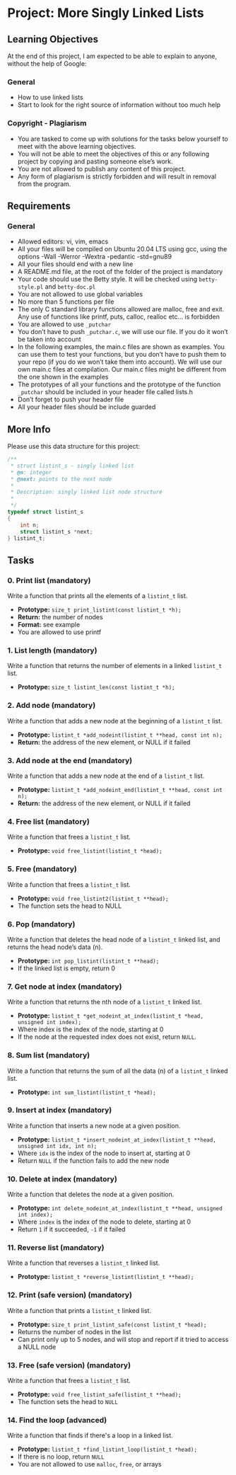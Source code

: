 # Project: More Singly Linked Lists

## Learning Objectives
At the end of this project, I am expected to be able to explain to anyone, without the help of Google:

### General
- How to use linked lists
- Start to look for the right source of information without too much help

### Copyright - Plagiarism
- You are tasked to come up with solutions for the tasks below yourself to meet with the above learning objectives.
- You will not be able to meet the objectives of this or any following project by copying and pasting someone else’s work.
- You are not allowed to publish any content of this project.
- Any form of plagiarism is strictly forbidden and will result in removal from the program.

## Requirements
### General
- Allowed editors: vi, vim, emacs
- All your files will be compiled on Ubuntu 20.04 LTS using gcc, using the options -Wall -Werror -Wextra -pedantic -std=gnu89
- All your files should end with a new line
- A README.md file, at the root of the folder of the project is mandatory
- Your code should use the Betty style. It will be checked using `betty-style.pl` and `betty-doc.pl`
- You are not allowed to use global variables
- No more than 5 functions per file
- The only C standard library functions allowed are malloc, free and exit. Any use of functions like printf, puts, calloc, realloc etc… is forbidden
- You are allowed to use `_putchar`
- You don’t have to push `_putchar.c`, we will use our file. If you do it won’t be taken into account
- In the following examples, the main.c files are shown as examples. You can use them to test your functions, but you don’t have to push them to your repo (if you do we won’t take them into account). We will use our own main.c files at compilation. Our main.c files might be different from the one shown in the examples
- The prototypes of all your functions and the prototype of the function `_putchar` should be included in your header file called lists.h
- Don’t forget to push your header file
- All your header files should be include guarded

## More Info
Please use this data structure for this project:

```c
/**
 * struct listint_s - singly linked list
 * @n: integer
 * @next: points to the next node
 *
 * Description: singly linked list node structure
 * 
 */
typedef struct listint_s
{
    int n;
    struct listint_s *next;
} listint_t;
```

## Tasks

### 0. Print list (mandatory)
Write a function that prints all the elements of a `listint_t` list.

- **Prototype:** `size_t print_listint(const listint_t *h);`
- **Return:** the number of nodes
- **Format:** see example
- You are allowed to use printf

### 1. List length (mandatory)
Write a function that returns the number of elements in a linked `listint_t` list.

- **Prototype:** `size_t listint_len(const listint_t *h);`

### 2. Add node (mandatory)
Write a function that adds a new node at the beginning of a `listint_t` list.

- **Prototype:** `listint_t *add_nodeint(listint_t **head, const int n);`
- **Return:** the address of the new element, or NULL if it failed

### 3. Add node at the end (mandatory)
Write a function that adds a new node at the end of a `listint_t` list.

- **Prototype:** `listint_t *add_nodeint_end(listint_t **head, const int n);`
- **Return:** the address of the new element, or NULL if it failed

### 4. Free list (mandatory)
Write a function that frees a `listint_t` list.

- **Prototype:** `void free_listint(listint_t *head);`

### 5. Free (mandatory)
Write a function that frees a `listint_t` list.

- **Prototype:** `void free_listint2(listint_t **head);`
- The function sets the head to NULL

### 6. Pop (mandatory)
Write a function that deletes the head node of a `listint_t` linked list, and returns the head node’s data (n).

- **Prototype:** `int pop_listint(listint_t **head);`
- If the linked list is empty, return 0

### 7. Get node at index (mandatory) 
Write a function that returns the nth node of a `listint_t` linked list.

- **Prototype:** `listint_t *get_nodeint_at_index(listint_t *head, unsigned int index);`
- Where index is the index of the node, starting at 0
- If the node at the requested index does not exist, return `NULL`.

### 8. Sum list (mandatory)
Write a function that returns the sum of all the data (n) of a `listint_t` linked list.

- **Prototype:** `int sum_listint(listint_t *head);`

### 9. Insert at index (mandatory)
Write a function that inserts a new node at a given position.

- **Prototype:** `listint_t *insert_nodeint_at_index(listint_t **head, unsigned int idx, int n);`
- Where `idx` is the index of the node to insert at, starting at 0
- Return `NULL` if the function fails to add the new node

### 10. Delete at index (mandatory)
Write a function that deletes the node at a given position.

- **Prototype:** `int delete_nodeint_at_index(listint_t **head, unsigned int index);`
- Where `index` is the index of the node to delete, starting at 0
- Return `1` if it succeeded, `-1` if it failed

### 11. Reverse list (mandatory)
Write a function that reverses a `listint_t` linked list.

- **Prototype:** `listint_t *reverse_listint(listint_t **head);`

### 12. Print (safe version) (mandatory)
Write a function that prints a `listint_t` linked list.

- **Prototype:** `size_t print_listint_safe(const listint_t *head);`
- Returns the number of nodes in the list
- Can print only up to 5 nodes, and will stop and report if it tried to access a NULL node

### 13. Free (safe version) (mandatory)
Write a function that frees a `listint_t` list.

- **Prototype:** `void free_listint_safe(listint_t **head);`
- The function sets the head to `NULL`

### 14. Find the loop (advanced)
Write a function that finds if there's a loop in a linked list.

- **Prototype:** `listint_t *find_listint_loop(listint_t *head);`
- If there is no loop, return `NULL`
- You are not allowed to use `malloc`, `free`, or arrays


